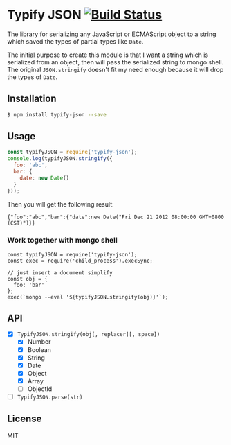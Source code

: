 # Typify JSON [![Build Status](https://travis-ci.org/weflex/node-typify-json.svg)](https://travis-ci.org/weflex/node-typify-json)

The library for serializing any JavaScript or ECMAScript object to a string which saved the types of partial
types like `Date`.

The initial purpose to create this module is that I want a string which is serialized from an object, then
will pass the serialized string to mongo shell. The original `JSON.stringify` doesn't fit my need enough 
because it will drop the types of `Date`.

## Installation

```sh
$ npm install typify-json --save
```

## Usage

```js
const typifyJSON = require('typify-json');
console.log(typifyJSON.stringify({
  foo: 'abc',
  bar: {
    date: new Date()
  }
}));
```

Then you will get the following result:

```
{"foo":"abc","bar":{"date":new Date("Fri Dec 21 2012 08:00:00 GMT+0800 (CST)")}}
```

### Work together with mongo shell

```
const typifyJSON = require('typify-json');
const exec = require('child_process').execSync;

// just insert a document simplify
const obj = {
  foo: 'bar'
};
exec(`mongo --eval '${typifyJSON.stringify(obj)}'`);
```

## API

- [x] `TypifyJSON.stringify(obj[, replacer][, space])`
  - [x] Number
  - [x] Boolean
  - [x] String
  - [x] Date
  - [x] Object
  - [x] Array
  - [ ] ObjectId
- [ ] `TypifyJSON.parse(str)`

## License

MIT
